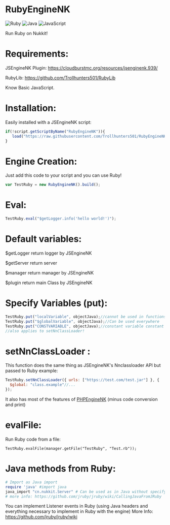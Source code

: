 # RubyEngineNK
![Ruby](https://img.shields.io/badge/ruby-%23CC342D.svg?style=for-the-badge&logo=ruby&logoColor=white)
![Java](https://img.shields.io/badge/java-%23ED8B00.svg?style=for-the-badge&logo=openjdk&logoColor=white)
![JavaScript](https://img.shields.io/badge/javascript-%23323330.svg?style=for-the-badge&logo=javascript&logoColor=%23F7DF1E)

Run Ruby on Nukkit!

# Requirements:
JSEngineNK Plugin: https://cloudburstmc.org/resources/jsenginenk.939/

RubyLib: https://github.com/Trollhunters501/RubyLib

Know Basic JavaScript.

# Installation:
Easily installed with a JSEngineNK script:
```js
if(!script.getScriptByName("RubyEngineNK")){
   load("https://raw.githubusercontent.com/Trollhunters501/RubyEngineNK/main/src/Creadores/Program/RubyEngineNK.js");
}
```
# Engine Creation:
Just add this code to your script and you can use Ruby!
```js
var TestRuby = new RubyEngineNK().build();
```
# Eval:
```js
TestRuby.eval("$getLogger.info('hello world!')");
```
# Default variables:
$getLogger return logger by JSEngineNK

$getServer return server

$manager return manager by JSEngineNK

$plugin return main Class by JSEngineNK

# Specify Variables (put):
```js
TestRuby.put("localVariable", objectJava);//cannot be used in functions or classes only outside
TestRuby.put("$globalVariable", objectJava);//Can be used everywhere
TestRuby.put("CONSTVARIABLE", objectJava);//constant variable constant variable
//also applies to setNnClassLoader!
```
# setNnClassLoader :
This function does the same thing as JSEngineNK's Nnclassloader API but passed to Ruby example:
```js
TestRuby.setNnClassLoader({ urls: ["https://test.com/test.jar"] }, {
  $global: "class.example"//...
});
```
It also has most of the features of [PHPEngineNK](https://cloudburstmc.org/resources/phpenginenk.968/) (minus code conversion and print)

# evalFile:
Run Ruby code from a file:
```
TestRuby.evalFile(manager.getFile("TestRuby", "Test.rb"));
```
# Java methods from Ruby:
```ruby
# Import as Java import
require 'java' #import java
java_import "cn.nukkit.Server" # Can be used as in Java without specifying, just use Server or the class name
# more info: https://github.com/jruby/jruby/wiki/CallingJavaFromJRuby
```
You can implement Listener events in Ruby (using Java headers and everything necessary to implement in Ruby with the engine)
More Info: https://github.com/jruby/jruby/wiki
